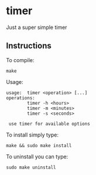 # timer
Just a super simple timer

## Instructions

To compile:
```
make
```

Usage:
```
usage:  timer <operation> [...]
operations:
        timer -h <hours>
        timer -m <minutes>
        timer -s <seconds>

 use timer for available options
```

To install simply type:
```
make && sudo make install
```
To uninstall you can type:
```
sudo make uninstall
```

